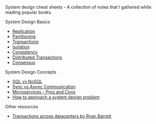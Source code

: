 

System design cheat sheets - A collection of notes that I gathered while reading popular books.

System Design Basics

* [Replication](replication.md)
* [Partitioning](partitioning.md)
* [Transactions](transaction.md)
* [Isolation](isolation.md)
* [Consistency](consistency.md)
* [Distributed Transactions](distributed_transactions.md)
* [Consensus](consensus.md)


System Design Concepts
* [SQL vs NoSQL](sql_vs_nosql.md)
* [Sync vs Async Communication](service_communication.md)
* [Microservices - Pros and Cons](microservices.md)
* [How to approach a system design problem](SD_approach.md)

Other resources

* [Transactions across datacenters by Ryan Barrett](https://snarfed.org/transactions_across_datacenters_io.html)